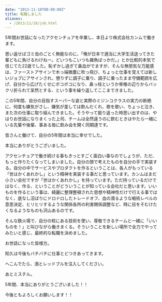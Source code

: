 ```yaml
---
date: "2013-11-18T00:00:00Z"
title: 転職しました
aliases:
  - /2013/11/18/job.html
---
```


5年間お世話になったアクセンチュアを卒業し、本日より株式会社カンムで働きます。

思い返せばゴミ虫のごとく無能なのに、「俺が日本で適当に大学生活送ってきた輩どもに負けるわけねー。どいつもこいつも雑魚ばっかだ。」とか比較的本気で信じてた22歳でした。恥ずかし過ぎて鼻血がでますが、そんな無邪気な万能感は、ファーストアサインで木っ端微塵に吹っ飛び、ちょっと仕事を覚えては新しいジョブにアサインされ、懲りずに調子に乗り、調子に乗ったまま守備範囲を広げ、自分から広げたくせにボコボコになり、鼻っ柱というか脊椎の辺りからバックリ折られて呆然とする、という事を繰り返してここまできました。

この5年間、自分の目指すスーパーな姿と実際のミジンコクラスの実力の断絶に、何度も嫌気がさし、嫌気が差しては飲んだくれ、歌を歌い、ちょっと泣き、また次の仕事に取り組んできました。そうやって振り返った時思い出すのは、やはりお世話になりまくった上司、チームは全然違うのに飲むときはやたら一緒にいる先輩や後輩、事ある毎に飲み会を開く同期達です。

皆さんと働けて、自分の5年間は本当に幸せでした。

本当にありがとうございました。

アクセンチュアで働き続ける事もきっとすごく面白い事なのでしょうが、ただ、もっと作りたくなってしまいました。自分の頭で考えたものを自分の手で実装する。自分の中でサービスやプロダクトを作るということは、各人がもっている「世はかくあれかし」という精神を実装する事だと思っています。カンムはまだ小さい会社ですが「世はかくあれかし」を持っています。ただ持っているだけではなく、作る、ということがどういうことが知っている会社だと思います。いいものを作るという事は、綺麗に整理整頓された思想や精神性だけで行える事ではなく、底なし沼ばりにドロドロしたトレードオフ、血の滴るような戦術レベルの意思決定、ヒリヒリするような関係各所の利害関係調整など、時に目をそむけたくなるようなものも沢山あるのです。

そんな鉄火場で、自分の核にある技術を使い、尊敬できるチームと一緒に「いいものを！」と叫びながら働きまくる。そういうことを新しい場所で全力でやってみたいと感じ、最終的な転職を決めました。

お世話になった皆様方。

知久は今後もバチバチに仕事とどつきあってきます。

へこんでたら、酒とレッドブルを注入してください。

あとミスチル。

5年間、本当にありがとうございました！！

今後ともよろしくお願いします！！
